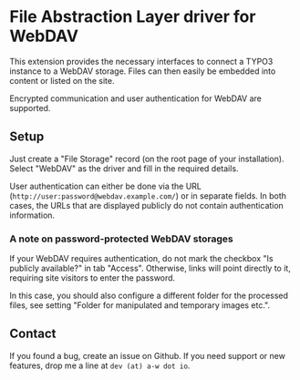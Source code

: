 # File Abstraction Layer driver for WebDAV

This extension provides the necessary interfaces to connect a TYPO3 instance to a WebDAV storage. Files can then easily
be embedded into content or listed on the site.

Encrypted communication and user authentication for WebDAV are supported.

## Setup

Just create a "File Storage" record (on the root page of your installation). Select "WebDAV" as the driver and fill in
the required details.

User authentication can either be done via the URL (`http://user:password@webdav.example.com/`) or in separate fields.
In both cases, the URLs that are displayed publicly do not contain authentication information.

### A note on password-protected WebDAV storages

If your WebDAV requires authentication, do not mark the checkbox "Is publicly available?" in tab "Access". Otherwise,
links will point directly to it, requiring site visitors to enter the password.

In this case, you should also configure a different folder for the processed files, see setting "Folder for manipulated 
and temporary images etc.".


## Contact

If you found a bug, create an issue on Github. If you need support or new features, drop me a line at
`dev (at) a-w dot io`.
